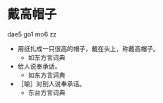 # 戴高帽子
dae5 go1 mo6 zz
+ 用纸扎成一只很高的帽子，戴在头上，称戴高帽子。
  * 如东方言词典
+ 给人说奉承话。
  * 如东方言词典
+ ［喻］对别人说奉承话。
  * 东台方言词典
